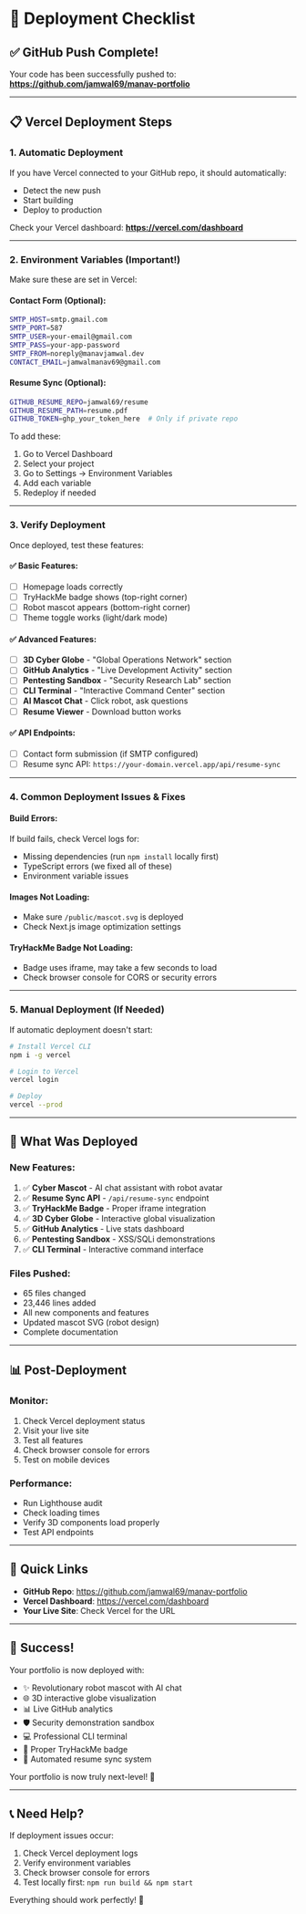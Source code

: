 # 🚀 Deployment Checklist

## ✅ GitHub Push Complete!

Your code has been successfully pushed to:
**https://github.com/jamwal69/manav-portfolio**

---

## 📋 Vercel Deployment Steps

### 1. **Automatic Deployment**
If you have Vercel connected to your GitHub repo, it should automatically:
- Detect the new push
- Start building
- Deploy to production

Check your Vercel dashboard: **https://vercel.com/dashboard**

---

### 2. **Environment Variables** (Important!)

Make sure these are set in Vercel:

#### Contact Form (Optional):
```bash
SMTP_HOST=smtp.gmail.com
SMTP_PORT=587
SMTP_USER=your-email@gmail.com
SMTP_PASS=your-app-password
SMTP_FROM=noreply@manavjamwal.dev
CONTACT_EMAIL=jamwalmanav69@gmail.com
```

#### Resume Sync (Optional):
```bash
GITHUB_RESUME_REPO=jamwal69/resume
GITHUB_RESUME_PATH=resume.pdf
GITHUB_TOKEN=ghp_your_token_here  # Only if private repo
```

To add these:
1. Go to Vercel Dashboard
2. Select your project
3. Go to Settings → Environment Variables
4. Add each variable
5. Redeploy if needed

---

### 3. **Verify Deployment**

Once deployed, test these features:

#### ✅ Basic Features:
- [ ] Homepage loads correctly
- [ ] TryHackMe badge shows (top-right corner)
- [ ] Robot mascot appears (bottom-right corner)
- [ ] Theme toggle works (light/dark mode)

#### ✅ Advanced Features:
- [ ] **3D Cyber Globe** - "Global Operations Network" section
- [ ] **GitHub Analytics** - "Live Development Activity" section  
- [ ] **Pentesting Sandbox** - "Security Research Lab" section
- [ ] **CLI Terminal** - "Interactive Command Center" section
- [ ] **AI Mascot Chat** - Click robot, ask questions
- [ ] **Resume Viewer** - Download button works

#### ✅ API Endpoints:
- [ ] Contact form submission (if SMTP configured)
- [ ] Resume sync API: `https://your-domain.vercel.app/api/resume-sync`

---

### 4. **Common Deployment Issues & Fixes**

#### Build Errors:
If build fails, check Vercel logs for:
- Missing dependencies (run `npm install` locally first)
- TypeScript errors (we fixed all of these)
- Environment variable issues

#### Images Not Loading:
- Make sure `/public/mascot.svg` is deployed
- Check Next.js image optimization settings

#### TryHackMe Badge Not Loading:
- Badge uses iframe, may take a few seconds to load
- Check browser console for CORS or security errors

---

### 5. **Manual Deployment** (If Needed)

If automatic deployment doesn't start:

```bash
# Install Vercel CLI
npm i -g vercel

# Login to Vercel
vercel login

# Deploy
vercel --prod
```

---

## 🎯 What Was Deployed

### New Features:
1. ✅ **Cyber Mascot** - AI chat assistant with robot avatar
2. ✅ **Resume Sync API** - `/api/resume-sync` endpoint
3. ✅ **TryHackMe Badge** - Proper iframe integration
4. ✅ **3D Cyber Globe** - Interactive global visualization
5. ✅ **GitHub Analytics** - Live stats dashboard
6. ✅ **Pentesting Sandbox** - XSS/SQLi demonstrations
7. ✅ **CLI Terminal** - Interactive command interface

### Files Pushed:
- 65 files changed
- 23,446 lines added
- All new components and features
- Updated mascot SVG (robot design)
- Complete documentation

---

## 📊 Post-Deployment

### Monitor:
1. Check Vercel deployment status
2. Visit your live site
3. Test all features
4. Check browser console for errors
5. Test on mobile devices

### Performance:
- Run Lighthouse audit
- Check loading times
- Verify 3D components load properly
- Test API endpoints

---

## 🔗 Quick Links

- **GitHub Repo**: https://github.com/jamwal69/manav-portfolio
- **Vercel Dashboard**: https://vercel.com/dashboard
- **Your Live Site**: Check Vercel for the URL

---

## 🎉 Success!

Your portfolio is now deployed with:
- ✨ Revolutionary robot mascot with AI chat
- 🌐 3D interactive globe visualization
- 📊 Live GitHub analytics
- 🛡️ Security demonstration sandbox
- 💻 Professional CLI terminal
- 🎯 Proper TryHackMe badge
- 📄 Automated resume sync system

Your portfolio is now truly next-level! 🚀

---

## 📞 Need Help?

If deployment issues occur:
1. Check Vercel deployment logs
2. Verify environment variables
3. Check browser console for errors
4. Test locally first: `npm run build && npm start`

Everything should work perfectly! 🎯
